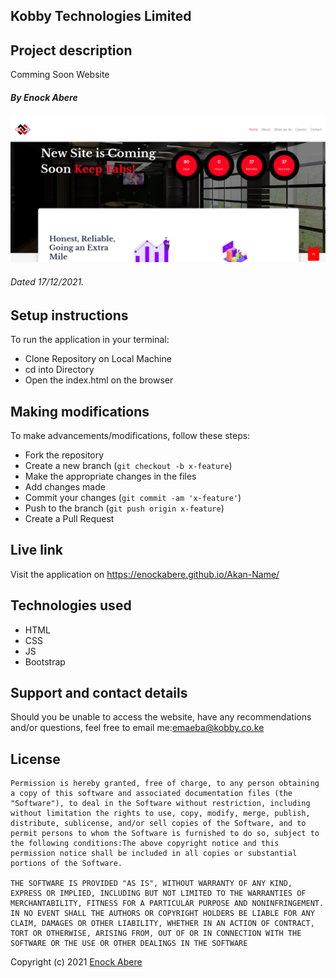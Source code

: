 
## Kobby Technologies Limited
## Project description
Comming Soon Website
##### By Enock Abere 
![views](assets/img/1.png)
###### Dated 17/12/2021.
## Setup instructions
To run the application in your terminal:
- Clone Repository on Local Machine
- cd into Directory
- Open the index.html on the browser


## Making modifications

To make advancements/modifications, follow these steps:

- Fork the repository
- Create a new branch (`git checkout -b x-feature`)
- Make the appropriate changes in the files
- Add changes made
- Commit your changes (`git commit -am 'x-feature'`)
- Push to the branch (`git push origin x-feature`)
- Create a Pull Request 
## Live link
Visit the application on https://enockabere.github.io/Akan-Name/
## Technologies used
- HTML
- CSS
- JS
- Bootstrap

## Support and contact details

Should you be unable to access the website, have any recommendations and/or questions, feel free to email me:[emaeba@kobby.co.ke](emaeba@kobby.co.ke)


## License
    ​Permission is hereby granted, free of charge, to any person obtaining a copy of this software and associated documentation files (the "Software"), to deal in the Software without restriction, including without limitation the rights to use, copy, modify, merge, publish, distribute, sublicense, and/or sell copies of the Software, and to permit persons to whom the Software is furnished to do so, subject to the following conditions:​The above copyright notice and this permission notice shall be included in all copies or substantial portions of the Software.

    ​THE SOFTWARE IS PROVIDED "AS IS", WITHOUT WARRANTY OF ANY KIND, EXPRESS OR IMPLIED, INCLUDING BUT NOT LIMITED TO THE WARRANTIES OF MERCHANTABILITY, FITNESS FOR A PARTICULAR PURPOSE AND NONINFRINGEMENT. IN NO EVENT SHALL THE AUTHORS OR COPYRIGHT HOLDERS BE LIABLE FOR ANY CLAIM, DAMAGES OR OTHER LIABILITY, WHETHER IN AN ACTION OF CONTRACT, TORT OR OTHERWISE, ARISING FROM, OUT OF OR IN CONNECTION WITH THE SOFTWARE OR THE USE OR OTHER DEALINGS IN THE SOFTWARE

Copyright (c) 2021 [Enock Abere](https://github.com/enockabere)  

